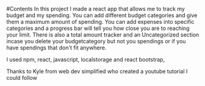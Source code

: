 #Contents
In this project I made a react app that allows me to track my budget and my spending. You can add different budget categories and give them a maximum amount of spending. You can add expenses into specific categories and a progress bar will tell you how close you are to reaching your limit.
There is also a total amount tracker and an Uncategorized section incase you delete your budgetcategory but not you spendings or if you have spendings that don't fit anywhere.

I used npm, react, javascript, localstorage and react bootstrap,

Thanks to Kyle from web dev simplified who created a youtube tutorial I could follow
